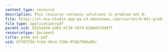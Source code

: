 ```yaml
---
content_type: resource
description: This resource contains solutions to problem set 8.
file: https://ol-ocw-studio-app-qa.s3.amazonaws.com/courses/6-041-probabilistic-systems-analysis-and-applied-probability-spring-2006/87f0733dfcbd36cd72bb074b7506a85c_ps08_sol.pdf
file_type: application/pdf
parent_uid: 9325de54-2d65-bf39-fdfd-628b4570d9ff
resourcetype: Document
title: ps08_sol.pdf
uid: 87f0733d-fcbd-36cd-72bb-074b7506a85c
---
```

